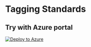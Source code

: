 # Tagging Standards

## Try with Azure portal
[![Deploy to Azure](https://aka.ms/deploytoazurebutton)](https://portal.azure.com/?#blade/Microsoft_Azure_Policy/CreatePolicyDefinitionBlade/uri/https%3A%2F%2Fraw.githubusercontent.com%2Fchrislittle%2Fazurepolicy%2Fmain%2FTagging%20Standards%2FAudit%20Subscriptions%20with%20Defined%20Tags%2Fazurepolicy.json)
